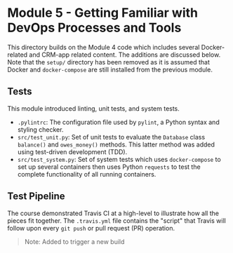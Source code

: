 # Module 5 - Getting Familiar with DevOps Processes and Tools
This directory builds on the Module 4 code which includes several
Docker-related and CRM-app related content. The additions are
discussed below. Note that the `setup/` directory has been
removed as it is assumed that Docker and `docker-compose` are
still installed from the previous module.

## Tests
This module introduced linting, unit tests, and system tests.
  * `.pylintrc`: The configuration file used by `pylint`, a Python
    syntax and styling checker.
  * `src/test_unit.py`: Set of unit tests to evaluate the `Database`
    class `balance()` and `owes_money()` methods. This latter method
    was added using test-driven development (TDD).
  * `src/test_system.py`: Set of system tests which uses `docker-compose`
    to set up several containers then uses Python `requests` to test
    the complete functionality of all running containers.

## Test Pipeline
The course demonstrated Travis CI at a high-level to illustrate how
all the pieces fit together. The `.travis.yml` file contains the "script"
that Travis will follow upon every `git push` or pull request (PR)
operation.

> Note: Added to trigger a new build